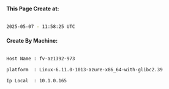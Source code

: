 
   
#### This Page Create at:

```bash

2025-05-07 - 11:58:25 UTC

```

#### Create By Machine:

```bash

Host Name : fv-az1392-973

platform  : Linux-6.11.0-1013-azure-x86_64-with-glibc2.39

Ip Local  : 10.1.0.165

```

